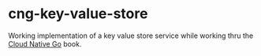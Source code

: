 # cng-key-value-store

Working implementation of a key value store service while working thru the [Cloud Native Go](https://www.oreilly.com/library/view/cloud-native-go/9781492076322/) book.
